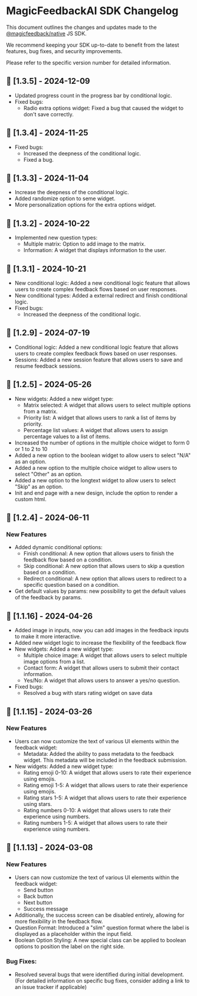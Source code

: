# MagicFeedbackAI SDK Changelog

This document outlines the changes and updates made to the [@magicfeedback/native](https://www.npmjs.com/package/@magicfeedback/native) JS SDK.

We recommend keeping your SDK up-to-date to benefit from the latest features, bug fixes, and security improvements.

Please refer to the specific version number for detailed information.

## 🚀 [1.3.5] - 2024-12-09
- Updated progress count in the progress bar by conditional logic.
- Fixed bugs:
    - Radio extra options widget: Fixed a bug that caused the widget to don't save correctly.

## 🚀 [1.3.4] - 2024-11-25
- Fixed bugs:
    - Increased the deepness of the conditional logic.
    - Fixed a bug.

## 🚀 [1.3.3] - 2024-11-04
- Increase the deepness of the conditional logic.
- Added randomize option to seme widget.
- More personalization options for the extra options widget.
## 🚀 [1.3.2] - 2024-10-22
- Implemented new question types:
    - Multiple matrix: Option to add image to the matrix.
    - Information: A widget that displays information to the user.

## 🚀 [1.3.1] - 2024-10-21
- New conditional logic: Added a new conditional logic feature that allows users to create complex feedback flows based on user responses.
- New conditional types: Added a external redirect and finish conditional logic.
- Fixed bugs:
    - Increased the deepness of the conditional logic.

## 🚀 [1.2.9] - 2024-07-19
- Conditional logic: Added a new conditional logic feature that allows users to create complex feedback flows based on user responses.
- Sessions: Added a new session feature that allows users to save and resume feedback sessions.

## 🚀 [1.2.5] - 2024-05-26
- New widgets: Added a new widget type:
    - Matrix selected: A widget that allows users to select multiple options from a matrix.
    - Priority list: A widget that allows users to rank a list of items by priority.
    - Percentage list values: A widget that allows users to assign percentage values to a list of items.
- Increased the number of options in the multiple choice widget to form 0 or 1 to 2 to 10
- Added a new option to the boolean widget to allow users to select "N/A" as an option.
- Added a new option to the multiple choice widget to allow users to select "Other" as an option.
- Added a new option to the longtext widget to allow users to select "Skip" as an option.
- Init and end page with a new design, include the option to render a custom html.

## 🚀 [1.2.4] - 2024-06-11
### New Features
- Added dynamic conditional options:
  - Finish conditional: A new option that allows users to finish the feedback flow based on a condition.
  - Skip conditional: A new option that allows users to skip a question based on a condition.
  - Redirect conditional: A new option that allows users to redirect to a specific question based on a condition.
- Get default values by params: new possibility to get the default values of the feedback by params.

## 🚀 [1.1.16] - 2024-04-26
- Added image in inputs, now you can add images in the feedback inputs to make it more interactive.
- Added new widget logic to increase the flexibility of the feedback flow
- New widgets: Added a new widget type:
    - Multiple choice image: A widget that allows users to select multiple image options from a list.
    - Contact form: A widget that allows users to submit their contact information.
    - Yes/No: A widget that allows users to answer a yes/no question.
- Fixed bugs:
    - Resolved a bug with stars rating widget on save data 


## 🚀 [1.1.15] - 2024-03-26

### New Features
- Users can now customize the text of various UI elements within the feedback widget:
  - Metadata: Added the ability to pass metadata to the feedback widget. This metadata will be included in the feedback submission.
- New widgets: Added a new widget type:
    - Rating emoji 0-10: A widget that allows users to rate their experience using emojis.
    - Rating emoji 1-5: A widget that allows users to rate their experience using emojis.
    - Rating stars 1-5: A widget that allows users to rate their experience using stars.
    - Rating numbers 0-10: A widget that allows users to rate their experience using numbers.
    - Rating numbers 1-5: A widget that allows users to rate their experience using numbers.

## 🚀 [1.1.13] - 2024-03-08

### New Features
- Users can now customize the text of various UI elements within the feedback widget:
    - Send button
    - Back button
    - Next button
    - Success message
- Additionally, the success screen can be disabled entirely, allowing for more flexibility in the feedback flow.
- Question Format: Introduced a "slim" question format where the label is displayed as a placeholder within the input field.
- Boolean Option Styling: A new special class can be applied to boolean options to position the label on the right side.

### Bug Fixes:
- Resolved several bugs that were identified during initial development. (For detailed information on specific bug fixes, consider adding a link to an issue tracker if applicable)
